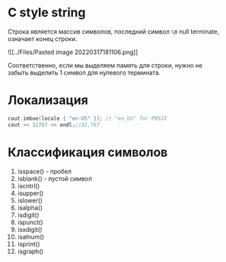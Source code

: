 # C style string
Строка является массив символов, последний символ `\0` null terminate, означает конец строки.

![[../Files/Pasted image 20220317181106.png]]

Соответственно, если мы выделяем память для строки, нужно не забыть выделить 1 символ для нулевого термината.

# Локализация
```cpp
cout.imbue(locale { "en-US" }); // "en_US" for POSIX
cout << 32767 << endl;//32,767
```
# Классификация символов
1. isspace() - пробел
2. isblank() - пустой символ
3. iscntrl()
4. isupper()
5. islower()
6. isalpha()
7. isdigit()
8. ispunct()
9. isxdigit()
10. isalnum()
11. isprint()
12. isgraph()